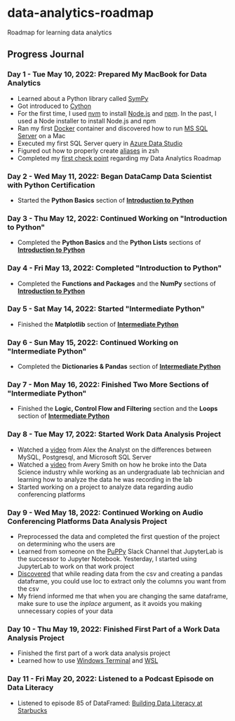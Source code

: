 # data-analytics-roadmap
Roadmap for learning data analytics 

## Progress Journal

### Day 1 - Tue May 10, 2022: Prepared My MacBook for Data Analytics
- Learned about a Python library called [SymPy](https://www.sympy.org/en/index.html)
- Got introduced to [Cython](https://pypi.org/project/Cython/)
- For the first time, I used [nvm](https://github.com/nvm-sh/nvm) to install [Node.js](https://github.com/nvm-sh/nvm) and [npm](https://www.npmjs.com/). In the past, I used a Node installer to install Node.js and npm
- Ran my first [Docker](https://www.docker.com/) container and discovered how to run [MS SQL Server](https://www.microsoft.com/en-us/sql-server/sql-server-2019) on a Mac
- Executed my first SQL Server query in [Azure Data Studio](https://docs.microsoft.com/en-us/sql/azure-data-studio/download-azure-data-studio?view=sql-server-ver15)
- Figured out how to properly create [aliases](https://youtu.be/G2GlntF9TKw) in zsh
- Completed my [first check point](https://github.com/users/dannydore/projects/1/views/1) regarding my Data Analytics Roadmap

### Day 2 - Wed May 11, 2022: Began DataCamp Data Scientist with Python Certification
- Started the **Python Basics** section of [**Introduction to Python**](https://campus.datacamp.com/courses/intro-to-python-for-data-science)

### Day 3 - Thu May 12, 2022: Continued Working on "Introduction to Python"
- Completed the **Python Basics** and the **Python Lists** sections of [**Introduction to Python**](https://campus.datacamp.com/courses/intro-to-python-for-data-science)

### Day 4 - Fri May 13, 2022: Completed "Introduction to Python"
- Completed the **Functions and Packages** and the **NumPy** sections of [**Introduction to Python**](https://campus.datacamp.com/courses/intro-to-python-for-data-science)

### Day 5 - Sat May 14, 2022: Started "Intermediate Python"
- Finished the **Matplotlib** section of [**Intermediate Python**](https://campus.datacamp.com/courses/intro-to-python-for-data-science)

### Day 6 - Sun May 15, 2022: Continued Working on "Intermediate Python"
- Completed the **Dictionaries & Pandas** section of [**Intermediate Python**](https://campus.datacamp.com/courses/intro-to-python-for-data-science)

### Day 7 - Mon May 16, 2022: Finished Two More Sections of "Intermediate Python"
- Finished the **Logic, Control Flow and Filtering** section and the **Loops** section of [**Intermediate Python**](https://campus.datacamp.com/courses/intro-to-python-for-data-science)

### Day 8 - Tue May 17, 2022: Started Work Data Analysis Project
- Watched a [video](https://www.youtube.com/watch?v=Q7i6zxHVj2Q) from Alex the Analyst on the differences between MySQL, Postgresql, and Microsoft SQL Server
- Watched a [video](https://www.youtube.com/watch?v=IfYN51kDHJ4) from Avery Smith on how he broke into the Data Science industry while working as an undergraduate lab technician and learning how to analyze the data he was recording in the lab
- Started working on a project to analyze data regarding audio conferencing platforms

### Day 9 - Wed May 18, 2022: Continued Working on Audio Conferencing Platforms Data Analysis Project
- Preprocessed the data and completed the first question of the project on determining who the users are
- Learned from someone on the [PuPPy](https://www.pspython.com/app/) Slack Channel that JupyterLab is the successor to Jupyter Notebook. Yesterday, I started using JupyterLab to work on that work project
- [Discovered](https://stackoverflow.com/questions/49572579/pandas-drop-first-columns-after-csv-read) that while reading data from the csv and creating a pandas dataframe, you could use loc to extract only the columns you want from the csv
- My friend informed me that when you are changing the same dataframe, make sure to use the *inplace* argument, as it avoids you making unnecessary copies of your data

### Day 10 - Thu May 19, 2022: Finished First Part of a Work Data Analysis Project
- Finished the first part of a work data analysis project
- Learned how to use [Windows Terminal](https://apps.microsoft.com/store/detail/windows-terminal/9N0DX20HK701?hl=en-us&gl=US) and [WSL](https://docs.microsoft.com/en-us/windows/wsl/setup/environment)

### Day 11 - Fri May 20, 2022: Listened to a Podcast Episode on Data Literacy
- Listened to episode 85 of DataFramed: [Building Data Literacy at Starbucks](https://open.spotify.com/episode/1AOAJOQnGKeFLo6luHAlA6?si=4a44e891f9f94665)
